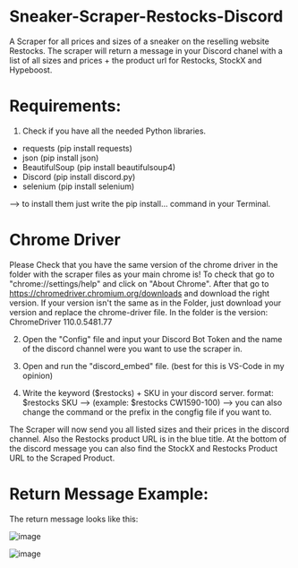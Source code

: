 # Sneaker-Scraper-Restocks-Discord
A Scraper for all prices and sizes of a sneaker on the reselling website Restocks.
The scraper will return a message in your Discord chanel with a list of all sizes and prices + the product url for Restocks, StockX and Hypeboost.

# Requirements:
1. Check if you have all the needed Python libraries.

+ requests (pip install requests)
+ json (pip install json)
+ BeautifulSoup (pip install beautifulsoup4)
+ Discord (pip install discord.py)
+ selenium (pip install selenium)

--> to install them just write the pip install... command in your Terminal.


# Chrome Driver
Please Check that you have the same version of the chrome driver in the folder with the scraper files as your main chrome is!
To check that go to "chrome://settings/help" and click on "About Chrome".
After that go to https://chromedriver.chromium.org/downloads and download the right version.
If your version isn't the same as in the Folder, just download your version and replace the chrome-driver file.
In the folder is the version: ChromeDriver 110.0.5481.77

2. Open the "Config" file and input your Discord Bot Token and the name of the discord channel were you want to use the scraper in.

3. Open and run the "discord_embed" file. (best for this is VS-Code in my opinion)

4. Write the keyword ($restocks) + SKU in your discord server.
   format: $restocks SKU --> (example: $restocks CW1590-100)
   --> you can also change the command or the prefix in the congfig file if you want to.


The Scraper will now send you all listed sizes and their prices in the discord channel.
Also the Restocks product URL is in the blue title.
At the bottom of the discord message you can also find the StockX and Restocks Product URL to the Scraped Product.

# Return Message Example:
The return message looks like this:

![image](https://user-images.githubusercontent.com/103487648/224496453-2d097137-9f63-4883-9121-5df2e747f17b.png)


![image](https://user-images.githubusercontent.com/103487648/224496494-7232645e-7b7f-4a28-ae93-3db19197a7a4.png)

